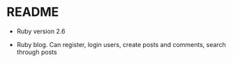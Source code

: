 # README

* Ruby version 2.6

* Ruby blog. Can register, login users, create posts and comments, search through posts
